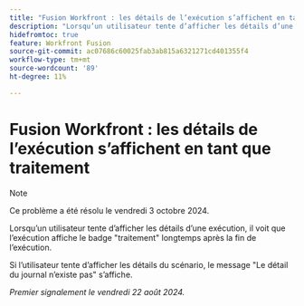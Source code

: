 ```yaml
---
title: "Fusion Workfront : les détails de l’exécution s’affichent en tant que traitement"
description: "Lorsqu’un utilisateur tente d’afficher les détails d’une exécution, il voit que l’exécution affiche le badge de traitement longtemps après la fin de l’exécution."
hidefromtoc: true
feature: Workfront Fusion
source-git-commit: ac07686c60025fab3ab815a6321271cd401355f4
workflow-type: tm+mt
source-wordcount: '89'
ht-degree: 11%

---
```



# Fusion Workfront : les détails de l’exécution s’affichent en tant que traitement

>[!NOTE]
>
>Ce problème a été résolu le vendredi 3 octobre 2024.

Lorsqu’un utilisateur tente d’afficher les détails d’une exécution, il voit que l’exécution affiche le badge &quot;traitement&quot; longtemps après la fin de l’exécution.

Si l’utilisateur tente d’afficher les détails du scénario, le message &quot;Le détail du journal n’existe pas&quot; s’affiche.

_Premier signalement le vendredi 22 août 2024._
